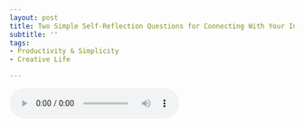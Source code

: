 ```yaml
---
layout: post
title: Two Simple Self-Reflection Questions for Connecting With Your Intuition
subtitle: ''
tags:
- Productivity & Simplicity
- Creative Life

---
```

<audio controls>
  <source src="https://drive.google.com/file/d/1REEnMDtOmvWx1PZ9NCZhzCOgcwtpkbHV/view?usp=share_link" type="audio/mpeg">
  Your browser does not support the audio element.
</audio>
